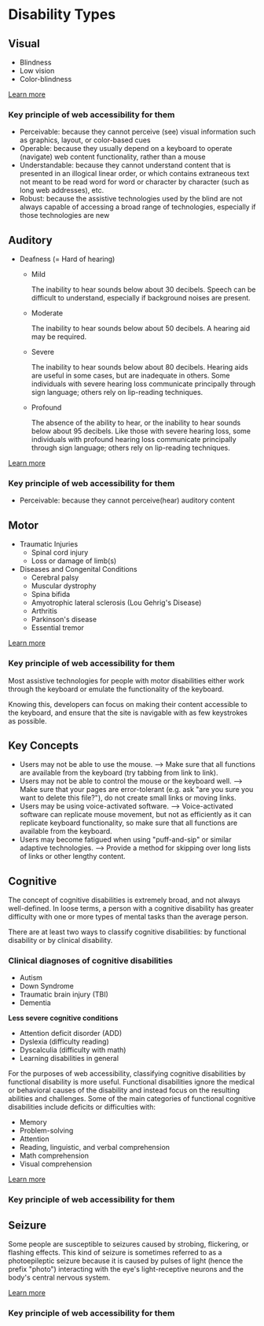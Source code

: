 # Disability Types

## Visual

* Blindness
* Low vision
* Color-blindness

[Learn more](https://webaim.org/articles/visual/)

### Key principle of web accessibility for them

* Perceivable: because they cannot perceive \(see\) visual information such as graphics, layout, or color-based cues
* Operable: because they usually depend on a keyboard to operate \(navigate\) web content functionality, rather than a mouse
* Understandable: because they cannot understand content that is presented in an illogical linear order, or which contains extraneous text not meant to be read word for word or character by character \(such as long web addresses\), etc.
* Robust: because the assistive technologies used by the blind are not always capable of accessing a broad range of technologies, especially if those technologies are new

## Auditory

* Deafness \(= Hard of hearing\)
  * Mild

    The inability to hear sounds below about 30 decibels. Speech can be difficult to understand, especially if background noises are present.

  * Moderate

    The inability to hear sounds below about 50 decibels. A hearing aid may be required.

  * Severe

    The inability to hear sounds below about 80 decibels. Hearing aids are useful in some cases, but are inadequate in others. Some individuals with severe hearing loss communicate principally through sign language; others rely on lip-reading techniques.

  * Profound

    The absence of the ability to hear, or the inability to hear sounds below about 95 decibels. Like those with severe hearing loss, some individuals with profound hearing loss communicate principally through sign language; others rely on lip-reading techniques.

[Learn more](https://webaim.org/articles/auditory/)

### Key principle of web accessibility for them

* Perceivable: because they cannot perceive\(hear\) auditory content

## Motor

* Traumatic Injuries
  * Spinal cord injury
  * Loss or damage of limb\(s\)
* Diseases and Congenital Conditions
  * Cerebral palsy
  * Muscular dystrophy
  * Spina bifida
  * Amyotrophic lateral sclerosis \(Lou Gehrig's Disease\)
  * Arthritis
  * Parkinson's disease
  * Essential tremor

[Learn more](https://webaim.org/articles/motor/motordisabilities)

### Key principle of web accessibility for them

Most assistive technologies for people with motor disabilities either work through the keyboard or emulate the functionality of the keyboard.

Knowing this, developers can focus on making their content accessible to the keyboard, and ensure that the site is navigable with as few keystrokes as possible.

## Key Concepts

* Users may not be able to use the mouse. --&gt; Make sure that all functions are available from the keyboard \(try tabbing from link to link\).
* Users may not be able to control the mouse or the keyboard well. --&gt; Make sure that your pages are error-tolerant \(e.g. ask "are you sure you want to delete this file?"\), do not create small links or moving links.            
* Users may be using voice-activated software. --&gt; Voice-activated software can replicate mouse movement, but not as efficiently as it can replicate keyboard functionality, so make sure that all functions are available from the keyboard.
* Users may become fatigued when using "puff-and-sip" or similar adaptive technologies. --&gt; Provide a method for skipping over long lists of links or other lengthy content.

## Cognitive

The concept of cognitive disabilities is extremely broad, and not always well-defined. In loose terms, a person with a cognitive disability has greater difficulty with one or more types of mental tasks than the average person.

There are at least two ways to classify cognitive disabilities: by functional disability or by clinical disability.

### Clinical diagnoses of cognitive disabilities

* Autism
* Down Syndrome
* Traumatic brain injury \(TBI\)
* Dementia

**Less severe cognitive conditions**

* Attention deficit disorder \(ADD\)
* Dyslexia \(difficulty reading\)
* Dyscalculia \(difficulty with math\)
* Learning disabilities in general

For the purposes of web accessibility, classifying cognitive disabilities by functional disability is more useful. Functional disabilities ignore the medical or behavioral causes of the disability and instead focus on the resulting abilities and challenges. Some of the main categories of functional cognitive disabilities include deficits or difficulties with:

* Memory
* Problem-solving
* Attention
* Reading, linguistic, and verbal comprehension
* Math comprehension
* Visual comprehension

[Learn more](https://webaim.org/articles/cognitive/)

### Key principle of web accessibility for them

## Seizure

Some people are susceptible to seizures caused by strobing, flickering, or flashing effects. This kind of seizure is sometimes referred to as a photoepileptic seizure because it is caused by pulses of light \(hence the prefix "photo"\) interacting with the eye's light-receptive neurons and the body's central nervous system.

[Learn more](https://webaim.org/articles/seizure/)

### Key principle of web accessibility for them

